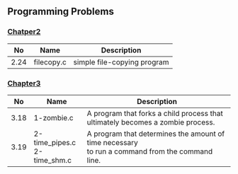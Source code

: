 ## Programming Problems

### [Chatper2](https://github.com/chaebum-kim/os-projects/tree/master/os_problems/chapter2)
| No | Name | Description |
|---|---|---|
|2.24|filecopy.c|simple file-copying program |

### [Chapter3](https://github.com/chaebum-kim/os-projects/tree/master/os_problems/chapter3)
| No | Name | Description |
|---|---|---|
|3.18|1-zombie.c|A program that forks a child process that ultimately becomes a zombie process.|
|3.19|2-time_pipes.c <br>2-time_shm.c|A program that determines the amount of time necessary <br>to run a command from the command line.|
